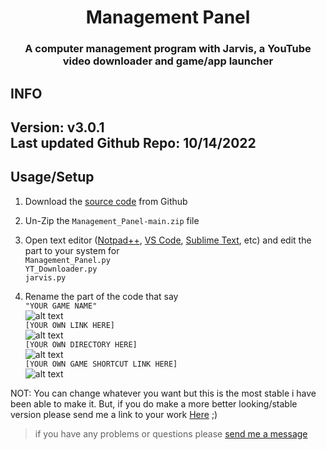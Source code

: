 


<h1 align="center">Management Panel</h1>
<h3 align="center"> A computer management program with Jarvis, a YouTube video downloader and game/app launcher</h3>

## INFO
<h2>Version: v3.0.1 <br>
Last updated Github Repo: 10/14/2022</h2>

## Usage/Setup

1. Download the [source code](https://github.com/HyperNylium/Management-Panel/archive/refs/heads/main.zip) from Github

2. Un-Zip the `Management_Panel-main.zip` file

3. Open text editor ([Notpad++](https://notepad-plus-plus.org/), [VS Code](https://code.visualstudio.com/), [Sublime Text](https://www.sublimetext.com/), etc) and edit the part to your system for 
    <br>
    `Management_Panel.py`
    <br>
    `YT_Downloader.py`
    <br>
    `jarvis.py`

4. Rename the part of the code that say 
        <br>
        `"YOUR GAME NAME"`
        <br>
        ![alt text](http://www.hypernylium.com/Python-Projects/Management_Panel/GAMENAME.png)
        <br>
        `[YOUR OWN LINK HERE]`
        <br>
        ![alt text](http://www.hypernylium.com/Python-Projects/Management_Panel/OWNLINK.png)
        <br>
        `[YOUR OWN DIRECTORY HERE]`
        <br>
        ![alt text](http://www.hypernylium.com/Python-Projects/Management_Panel/OWNDIRECTORY.png)
        <br>
        `[YOUR OWN GAME SHORTCUT LINK HERE]`
        <br>
        ![alt text](http://www.hypernylium.com/Python-Projects/Management_Panel/GAMESHORTCUT.png)






NOT: You can change whatever you want but this is the most stable i have been able to make it. But, if you do make a more better looking/stable version please send me a link to your work [Here](http://www.hypernylium.com/en-en/customer-support/) ;)


> if you have any problems or questions please [send me a message](http://www.hypernylium.com/en-en/customer-support/)
